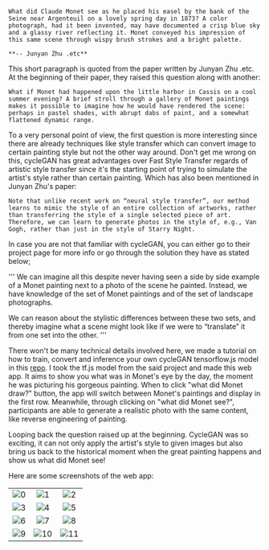 ```
What did Claude Monet see as he placed his easel by the bank of the Seine near Argenteuil on a lovely spring day in 1873? A color photograph, had it been invented, may have documented a crisp blue sky and a glassy river reflecting it. Monet conveyed his impression of this same scene through wispy brush strokes and a bright palette.

**-- Junyan Zhu .etc**
```

This short paragraph is quoted from the paper written by Junyan Zhu .etc. At the beginning of their paper, they raised this question along with another: 

```
What if Monet had happened upon the little harbor in Cassis on a cool summer evening? A brief stroll through a gallery of Monet paintings makes it possible to imagine how he would have rendered the scene: perhaps in pastel shades, with abrupt dabs of paint, and a somewhat flattened dynamic range.
```

To a very personal point of view, the first question is more interesting since there are already techniques like style transfer which can convert image to certain painting style but not the other way around. Don't get me wrong on this, cycleGAN has great advantages over Fast Style Transfer regards of artistic style transfer since it's the starting point of trying to simulate the artist's style rather than certain painting. Which has also been mentioned in Junyan Zhu's paper:

```
Note that unlike recent work on “neural style transfer”, our method learns to mimic the style of an entire collection of artworks, rather than transferring the style of a single selected piece of art. Therefore, we can learn to generate photos in the style of, e.g., Van Gogh, rather than just in the style of Starry Night.
```

In case you are not that familiar with cycleGAN, you can either go to their project page for more info or go through the solution they have as stated below;

'''
We can imagine all this despite never having seen a side by side example of a Monet painting next to a photo of the scene he painted. Instead, we have knowledge of the set of Monet paintings and of the set of landscape photographs.

We can reason about the stylistic differences between these two sets, and thereby imagine what a scene might look like if we were to “translate” it from one set into the other.
'''

There won't be many technical details involved here, we made a tutorial on how to train, convert and inference your own cycleGAN tensorflow.js model in this [repo](https://github.com/aaaven/cyclegan_tfjs). I took the tf.js model from the said project and made this web app. It aims to show you what was in Monet's eye by the day, the moment he was picturing his gorgeous painting. When to click "what did Monet draw?" button, the app will switch between Monet's paintings and display in the first row. Meanwhile, through clicking on "what did Monet see?", participants are able to generate a realistic photo with the same content, like reverse engineering of painting.

Looping back the question raised up at the beginning. CycleGAN was so exciting, it can not only apply the artist's style to given images but also bring us back to the historical moment when the great painting happens and show us what did Monet see!


Here are some screenshots of the web app:

|   |   |   |
|:-:|:-:|:-:|
|![0](0.PNG)|![1](1.PNG)|![2](2.PNG)|
|![3](3.PNG)|![4](4.PNG)|![5](5.PNG)|
|![6](6.PNG)|![7](7.PNG)|![8](8.PNG)|
|![9](9.PNG)|![10](10.PNG)|![11](11.PNG)|